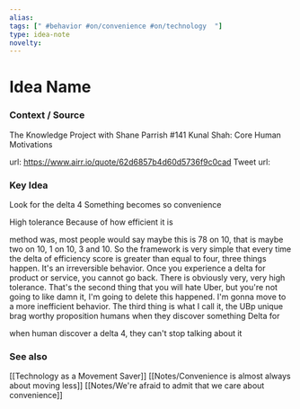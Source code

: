```yaml
---
alias: 
tags: [" #behavior #on/convenience #on/technology  "]
type: idea-note
novelty: 
---
```

# Idea Name

### Context / Source
The Knowledge Project with Shane Parrish
#141 Kunal Shah: Core Human Motivations

url: https://www.airr.io/quote/62d6857b4d60d5736f9c0cad
Tweet url: 

### Key Idea

Look for the delta 4
Something becomes so convenience

High tolerance
Because of how efficient it is

method was, most people would say maybe this is 78 on 10, that is maybe two on 10, 1 on 10, 3 and 10. So the framework is very simple that every time the delta of efficiency score is greater than equal to four, three things happen. It's an irreversible behavior. Once you experience a delta for product or service, you cannot go back. There is obviously very, very high tolerance. That's the second thing that you will hate Uber, but you're not going to like damn it, I'm going to delete this happened. I'm gonna move to a more inefficient behavior. The third thing is what I call it, the UBp unique brag worthy proposition humans when they discover something Delta for

when human discover a delta 4, they can't stop talking about it

### See also
[[Technology as a Movement Saver]]
[[Notes/Convenience is almost always about moving less]]
[[Notes/We're afraid to admit that we care about convenience]]